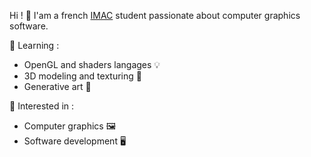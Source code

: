 Hi ! 👋 I'am a french [IMAC](https://www.ingenieur-imac.fr/) student passionate about computer graphics software.

🌱 Learning :
  - OpenGL and shaders langages 💡
  - 3D modeling and texturing 🍩
  - Generative art 🎨
  

🚀 Interested in :
  - Computer graphics 🖼️ 
  - Software development 🖥️
  
 


<!--
**badbois/badbois** is a ✨ _special_ ✨ repository because its `README.md` (this file) appears on your GitHub profile.

Here are some ideas to get you started:

- 🔭 I’m currently working on ...
- 🌱 I’m currently learning ...
- 👯 I’m looking to collaborate on ...
- 🤔 I’m looking for help with ...
- 💬 Ask me about ...
- 📫 How to reach me: ...
- 😄 Pronouns: ...
- ⚡ Fun fact: ...
-->
